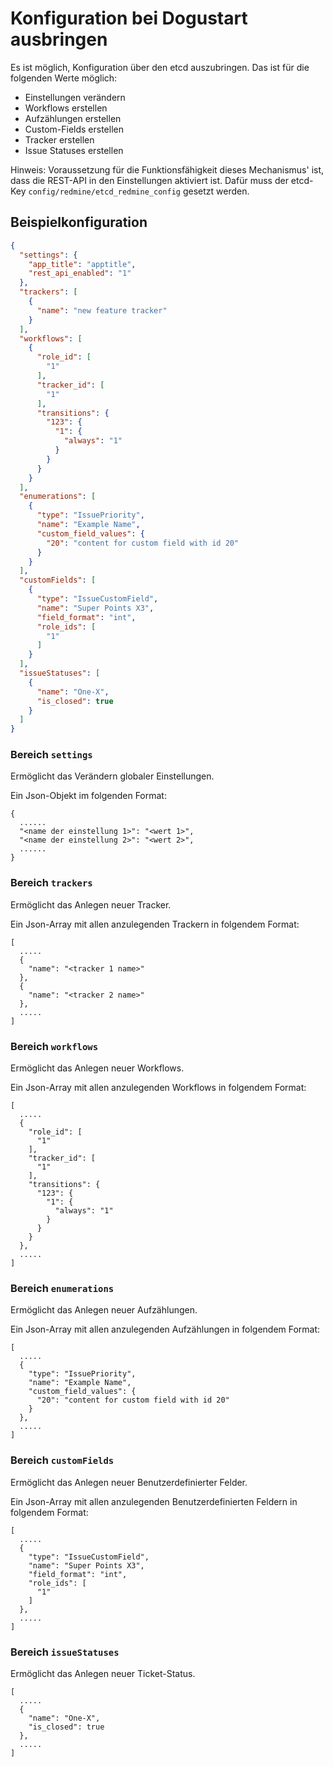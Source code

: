 # Konfiguration bei Dogustart ausbringen

Es ist möglich, Konfiguration über den etcd auszubringen. Das ist für die folgenden Werte möglich:

* Einstellungen verändern
* Workflows erstellen
* Aufzählungen erstellen
* Custom-Fields erstellen
* Tracker erstellen
* Issue Statuses erstellen

Hinweis: Voraussetzung für die Funktionsfähigkeit dieses Mechanismus' ist, dass die REST-API in den Einstellungen
aktiviert ist. Dafür muss der etcd-Key `config/redmine/etcd_redmine_config` gesetzt werden.

## Beispielkonfiguration

```json
{
  "settings": {
    "app_title": "apptitle",
    "rest_api_enabled": "1"
  },
  "trackers": [
    {
      "name": "new feature tracker"
    }
  ],
  "workflows": [
    {
      "role_id": [
        "1"
      ],
      "tracker_id": [
        "1"
      ],
      "transitions": {
        "123": {
          "1": {
            "always": "1"
          }
        }
      }
    }
  ],
  "enumerations": [
    {
      "type": "IssuePriority",
      "name": "Example Name",
      "custom_field_values": {
        "20": "content for custom field with id 20"
      }
    }
  ],
  "customFields": [
    {
      "type": "IssueCustomField",
      "name": "Super Points X3",
      "field_format": "int",
      "role_ids": [
        "1"
      ]
    }
  ],
  "issueStatuses": [
    {
      "name": "One-X",
      "is_closed": true
    }
  ]
}
```

### Bereich `settings`

Ermöglicht das Verändern globaler Einstellungen.

Ein Json-Objekt im folgenden Format:

```
{
  ......
  "<name der einstellung 1>": "<wert 1>",
  "<name der einstellung 2>": "<wert 2>",
  ......
}
```

### Bereich `trackers`

Ermöglicht das Anlegen neuer Tracker.

Ein Json-Array mit allen anzulegenden Trackern in folgendem Format:

```
[
  .....
  {
    "name": "<tracker 1 name>"
  },
  {
    "name": "<tracker 2 name>"
  },
  .....
]
```

### Bereich `workflows`

Ermöglicht das Anlegen neuer Workflows.

Ein Json-Array mit allen anzulegenden Workflows in folgendem Format:

```
[
  .....
  {
    "role_id": [
      "1"
    ],
    "tracker_id": [
      "1"
    ],
    "transitions": {
      "123": {
        "1": {
          "always": "1"
        }
      }
    }
  },
  .....
]
```

### Bereich `enumerations`

Ermöglicht das Anlegen neuer Aufzählungen.

Ein Json-Array mit allen anzulegenden Aufzählungen in folgendem Format:

```
[
  .....
  {
    "type": "IssuePriority",
    "name": "Example Name",
    "custom_field_values": {
      "20": "content for custom field with id 20"
    }
  },
  .....
]
```

### Bereich `customFields`

Ermöglicht das Anlegen neuer Benutzerdefinierter Felder.

Ein Json-Array mit allen anzulegenden Benutzerdefinierten Feldern in folgendem Format:

```
[
  .....
  {
    "type": "IssueCustomField",
    "name": "Super Points X3",
    "field_format": "int",
    "role_ids": [
      "1"
    ]
  },
  .....
]
```

### Bereich `issueStatuses`

Ermöglicht das Anlegen neuer Ticket-Status.

```
[ 
  .....
  {
    "name": "One-X",
    "is_closed": true
  },
  .....
]
```
